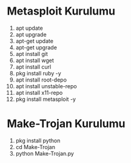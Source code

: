 # Metasploit Kurulumu
1. apt update
2. apt upgrade
3. apt-get update
4. apt-get upgrade
5. apt install git
6. apt install wget
7. apt install curl
8. pkg install ruby -y
9. apt install root-depo
10. apt install unstable-repo
11. apt install x11-repo
12. pkg install metasploit -y
# Make-Trojan Kurulumu
1. pkg install python
2. cd Make-Trojan
3. python Make-Trojan.py

